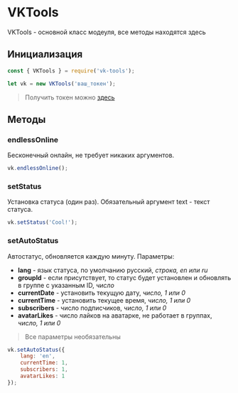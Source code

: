 # VKTools

VKTools - основной класс модеуля, все методы находятся здесь

## Инициализация
```js
const { VKTools } = require('vk-tools');

let vk = new VKTools('ваш_токен'); 
```

> Получить токен можно [здесь](vkhost.github.io)

## Методы

### endlessOnline

Бесконечный онлайн, не требует никаких аргументов.

```js
vk.endlessOnline();
```

### setStatus

Установка статуса (один раз). Обязательный аргумент text - текст статуса.

```js
vk.setStatus('Cool!');
```

### setAutoStatus

Автостатус, обновляется каждую минуту. Параметры:
* **lang** - язык статуса, по умолчанию русский, *строка, en или ru*
* **groupId** - если присутствует, то статус будет установлен и обновлять в группе с указанным ID, *число*
* **currentDate** - установить текущую дату, *число, 1 или 0*
* **currentTime** - установить текущее время, *число, 1 или 0*
* **subscribers** - число подписчиков, *число, 1 или 0*
* **avatarLikes** - число лайков на аватарке, не работает в группах, *число, 1 или 0*

> Все параметры необязательны

```js
vk.setAutoStatus({
    lang: 'en',
    currentTime: 1,
    subscribers: 1,
    avatarLikes: 1
});
```